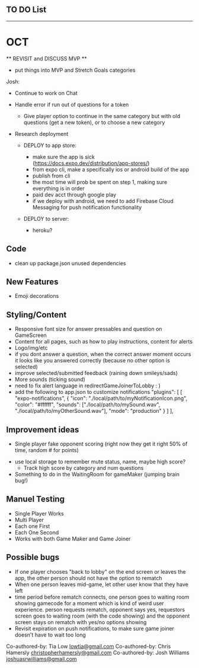 ## TO DO List
***************************
# OCT

** REVISIT and DISCUSS MVP **
- put things into MVP and Stretch Goals categories

Josh:  
- Continue to work on Chat
- Handle error if run out of questions for a token
  - Give player option to continue in the same category but with old questions (get a new token), or to choose a new category


- Research deployment 
  - DEPLOY to app store:
    - make sure the app is sick (https://docs.expo.dev/distribution/app-stores/)
    - from expo cli, make a specifically ios or android build of the app
    - publish from cli
    - the most time will prob be spent on step 1, making sure everything is in order
    - paid dev acct through google play
    - if we deploy with android, we need to add Firebase Cloud Messaging for push notification functionality

  - DEPLOY to server:
    - heroku?


## Code
- clean up package.json unused dependencies

## New Features
* Emoji decorations 

## Styling/Content
- Responsive font size for answer pressables and question on GameScreen
- Content for all pages, such as how to play instructions, content for alerts
- Logo/img/etc
- if you dont answer a question, when the correct answer moment occurs it looks like you answered correctly (because no other option is selected)
- improve selected/submitted feedback (raining down smileys/sads)
- More sounds (ticking sound)
- need to fix alert language in redirectGameJoinerToLobby   : )
- add the following to app.json to customize notifications
    "plugins": [
      [
        "expo-notifications",
        {
          "icon": "./local/path/to/myNotificationIcon.png",
          "color": "#ffffff",
          "sounds": ["./local/path/to/mySound.wav", "./local/path/to/myOtherSound.wav"],
          "mode": "production"
        }
      ]
    ],

## Improvement ideas
* Single player fake opponent scoring (right now they get it right 50% of time, random # for points)
- use local storage to remember mute status, name, maybe high score? 
  - Track high score by category and num questions
- Something to do in the WaitingRoom for gameMaker (jumping brain bug!)


## Manuel Testing
- Single Player Works
- Multi Player
- Each one First
- Each One Second
- Works with both Game Maker and Game Joiner 

## Possible bugs
- If one player chooses "back to lobby" on the end screen or leaves the app, the other person should not have the option to rematch
- When one person leaves mid-game, let other user know that they have left
- time period before rematch connects, one person goes to waiting room showing gamecode for a moment which is kind of weird user experience. person requests rematch, opponent says yes, requestors screen goes to waiting room (with the code showing) and the opponent screen stays on rematch with yes/no options showing
- Revisit expiration on push notifications, to make sure game joiner doesn't have to wait too long







Co-authored-by: Tia Low <lowtia@gmail.com>
Co-authored-by: Chris Hamersly <christopherhamersly@gmail.com>
Co-authored-by: Josh Williams <joshuasrwilliams@gmail.com>
